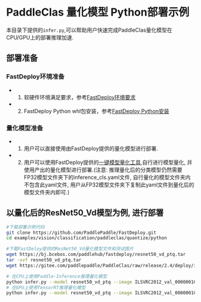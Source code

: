 # PaddleClas 量化模型 Python部署示例
本目录下提供的`infer.py`,可以帮助用户快速完成PaddleClas量化模型在CPU/GPU上的部署推理加速.

## 部署准备
### FastDeploy环境准备
- 1. 软硬件环境满足要求，参考[FastDeploy环境要求](../../../../../../docs/cn/build_and_install/download_prebuilt_libraries.md)  
- 2. FastDeploy Python whl包安装，参考[FastDeploy Python安装](../../../../../../docs/cn/build_and_install/download_prebuilt_libraries.md)

### 量化模型准备
- 1. 用户可以直接使用由FastDeploy提供的量化模型进行部署.
- 2. 用户可以使用FastDeploy提供的[一键模型量化工具](../../../../../../tools/quantization/),自行进行模型量化, 并使用产出的量化模型进行部署.(注意: 推理量化后的分类模型仍然需要FP32模型文件夹下的inference_cls.yaml文件, 自行量化的模型文件夹内不包含此yaml文件, 用户从FP32模型文件夹下复制此yaml文件到量化后的模型文件夹内即可.)


## 以量化后的ResNet50_Vd模型为例, 进行部署
```bash
#下载部署示例代码
git clone https://github.com/PaddlePaddle/FastDeploy.git
cd examples/vision/classification/paddleclas/quantize/python

#下载FastDeloy提供的ResNet50_Vd量化模型文件和测试图片
wget https://bj.bcebos.com/paddlehub/fastdeploy/resnet50_vd_ptq.tar
tar -xvf resnet50_vd_ptq.tar
wget https://gitee.com/paddlepaddle/PaddleClas/raw/release/2.4/deploy/images/ImageNet/ILSVRC2012_val_00000010.jpeg

# 在CPU上使用Paddle-Inference推理量化模型
python infer.py --model resnet50_vd_ptq --image ILSVRC2012_val_00000010.jpeg --device cpu --backend ort
# 在GPU上使用TensorRT推理量化模型
python infer.py --model resnet50_vd_ptq --image ILSVRC2012_val_00000010.jpeg --device gpu --backend trt
```
